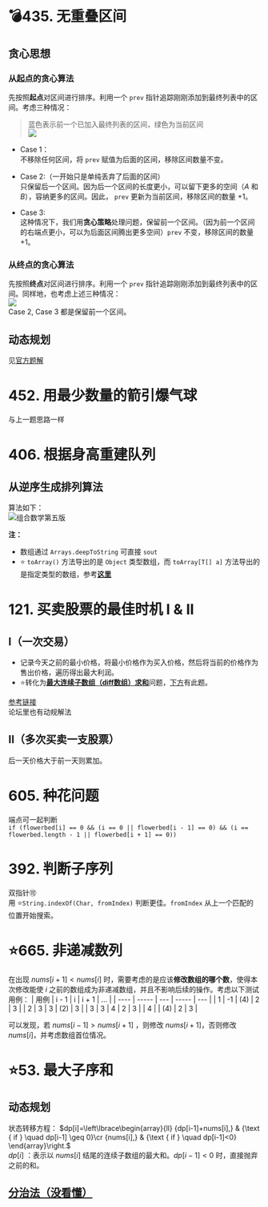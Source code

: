 # 💣435. 无重叠区间
## 贪心思想
### 从起点的贪心算法
先按照**起点**对区间进行排序。利用一个 `prev` 指针追踪刚刚添加到最终列表中的区间。考虑三种情况：  
> 蓝色表示前一个已加入最终列表的区间，绿色为当前区间  
![](https://pic.leetcode-cn.com/311ab170f5b301b3a97ebb5be89317e5c9ca47be5117b5bfbf3083ceec7346b4-image.png)

- Case 1：  
不移除任何区间，将 `prev` 赋值为后面的区间，移除区间数量不变。  
- Case 2:（一开始只是单纯丢弃了后面的区间）  
只保留后一个区间。因为后一个区间的长度更小，可以留下更多的空间（$A$ 和 $B$），容纳更多的区间。因此， `prev` 更新为当前区间，移除区间的数量 +1。

- Case 3:  
这种情况下，我们用**贪心策略**处理问题，保留前一个区间。（因为前一个区间的右端点更小，可以为后面区间腾出更多空间）`prev` 不变，移除区间的数量 +1。

### 从终点的贪心算法
先按照**终点**对区间进行排序。利用一个 `prev` 指针追踪刚刚添加到最终列表中的区间。同样地，也考虑上述三种情况：  
![](https://pic.leetcode-cn.com/373670ac0b63f74c34f7d3beac0db5d78e950d493ca9f7ac2c926313ee4445cb-image.png)  
Case 2, Case 3 都是保留前一个区间。 

## 动态规划
见[官方题解](https://leetcode-cn.com/problems/non-overlapping-intervals/solution/wu-zhong-die-qu-jian-by-leetcode/)

# 452. 用最少数量的箭引爆气球
与上一题思路一样

# 406. 根据身高重建队列
## 从逆序生成排列算法  
算法如下：  
![组合数学第五版](https://cdn.jsdelivr.net/gh/JingqingLin/ImageHosting/img/20200206112339.png)

**注：**  
- 数组通过 `Arrays.deepToString` 可直接 `sout`
- ⭐ `toArray()` 方法导出的是 `Object` 类型数组，而 `toArray[T[] a]` 方法导出的是指定类型的数组，参考[**这里**](https://blog.csdn.net/weixin_42029901/article/details/103363697)  
<!-- 或![这里](https://cdn.jsdelivr.net/gh/JingqingLin/ImageHosting/img/20200206122700.png) -->

# 121. 买卖股票的最佳时机 I & II
## I（一次交易）
- 记录今天之前的最小价格，将最小价格作为买入价格，然后将当前的价格作为售出价格，遍历得出最大利润。
- ⭐转化为[**最大连续子数组（diff数组）求和**](https://leetcode-cn.com/problems/maximum-subarray/solution/dong-tai-gui-hua-fen-zhi-fa-python-dai-ma-java-dai/)问题，[下方](#53)有此题。

[参考链接](https://leetcode-cn.com/problems/best-time-to-buy-and-sell-stock/solution/121-mai-mai-gu-piao-de-zui-jia-shi-ji-dp-7-xing-ji/)  
论坛里也有动规解法

## II（多次买卖一支股票）
后一天价格大于前一天则累加。


# 605. 种花问题
端点可一起判断  
`if (flowerbed[i] == 0 && (i == 0 || flowerbed[i - 1] == 0) && (i == flowerbed.length - 1 || flowerbed[i + 1] == 0))`

# 392. 判断子序列
双指针🉑  
用 ⭐`String.indexOf(Char, fromIndex)` 判断更佳。`fromIndex` 从上一个匹配的位置开始搜索。

# ⭐665. 非递减数列
在出现 $nums[i + 1] < nums[i]$ 时，需要考虑的是应该**修改数组的哪个数**，使得本次修改能使 $i$ 之前的数组成为非递减数组，并且不影响后续的操作。考虑以下测试用例： 
| 用例 | i - 1 | i   | i + 1 | ... |
| ---- | ----- | --- | ----- | --- |
| $1$  | -1    | (4) | 2     | 3   |
| $2$  | 3     | 3   | (2)   | 3   |
| $3$  | 3     | 4   | 2     | 3   |
| $4$  |       | (4) | 2     | 3   |

可以发现，若 $nums[i - 1] > nums[i + 1]$ ，则修改 $nums[i + 1]$，否则修改 $nums[i]$，并考虑数组首位情况。

# <span id="53">⭐53. 最大子序和</span>
## 动态规划
状态转移方程：
$dp[i]=\left\lbrace\begin{array}{ll}
{dp[i-1]+nums[i],} & {\text { if } \quad dp[i-1] \geq 0}\cr
{nums[i],} & {\text { if } \quad dp[i-1]<0}
\end{array}\right.$  
$dp[i]$ ：表示以 $nums[i]$ 结尾的连续子数组的最大和。$dp[i - 1] < 0$  时，直接抛弃之前的和。  
## [分治法（没看懂）](https://leetcode-cn.com/problems/maximum-subarray/solution/zui-da-zi-xu-he-by-leetcode/)
